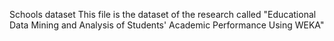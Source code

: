 Schools dataset
This file is the dataset of the research called "Educational Data Mining and Analysis of Students' Academic Performance Using WEKA"
